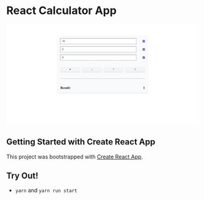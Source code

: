 # React Calculator App

![ScreenShot App](./sc_1.png)

## Getting Started with Create React App

This project was bootstrapped with [Create React App](https://github.com/facebook/create-react-app).

## Try Out!

- `yarn` and `yarn run start`
